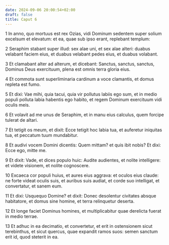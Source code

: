 ```yaml
---
date: 2024-09-06 20:00:54+02:00
draft: false
title: Caput 6
---
```





1 In anno, quo mortuus est rex Ozias, vidi Dominum sedentem super solium excelsum et elevatum: et ea, quae sub ipso erant, replebant templum:

2 Seraphim stabant super illud: sex alae uni, et sex alae alteri: duabus velabant faciem eius, et duabus velabant pedes eius, et duabus volabant.

3 Et clamabant alter ad alterum, et dicebant: Sanctus, sanctus, sanctus, Dominus Deus exercituum, plena est omnis terra gloria eius.

4 Et commota sunt superliminaria cardinum a voce clamantis, et domus repleta est fumo.

5 Et dixi: Vae mihi, quia tacui, quia vir pollutus labiis ego sum, et in medio populi polluta labia habentis ego habito, et regem Dominum exercituum vidi oculis meis.

6 Et volavit ad me unus de Seraphim, et in manu eius calculus, quem forcipe tulerat de altari.

7 Et tetigit os meum, et dixit: Ecce tetigit hoc labia tua, et auferetur iniquitas tua, et peccatum tuum mundabitur.

8 Et audivi vocem Domini dicentis: Quem mittam? et quis ibit nobis? Et dixi: Ecce ego, mitte me.

9 Et dixit: Vade, et dices populo huic: Audite audientes, et nolite intelligere: et videte visionem, et nolite cognoscere.

10 Excaeca cor populi huius, et aures eius aggrava: et oculos eius claude: ne forte videat oculis suis, et auribus suis audiat, et corde suo intelligat, et convertatur, et sanem eum.

11 Et dixi: Usquequo Domine? et dixit: Donec desolentur civitates absque habitatore, et domus sine homine, et terra relinquetur deserta.

12 Et longe faciet Dominus homines, et multiplicabitur quae derelicta fuerat in medio terrae.

13 Et adhuc in ea decimatio, et convertetur, et erit in ostensionem sicut terebinthus, et sicut quercus, quae expandit ramos suos: semen sanctum erit id, quod steterit in ea.

